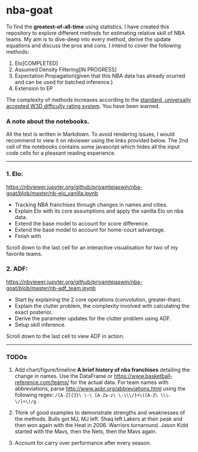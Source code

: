 # nba-goat

To find the **greatest-of-all-time** using statistics. I have created this repository to explore different methods for estimating relative skill of NBA teams. My aim is to dive-deep into every method, derive the update equations and discuss the pros and cons. I intend to cover the following methods:
1. Elo[COMPLETED]
2. Assumed Density Filtering[IN PROGRESS]
3. Expectation Propagation(given that this NBA data has already ocurred and can be used for batched inference.)
4. Extension to EP

The complexity of methods increases according to the [standard, universally accepted W3D difficulty rating system](http://agentpalmer.com/wp-content/uploads/2014/10/Setting-your-Wolfenstein-3D-Difficulty-Level.jpg). You have been warned.

### A note about the notebooks.

All the text is written in Markdown. To avoid rendering issues, I would recommend to view it on nbviewer using the links provided below. The 2nd cell of the notebooks contains some javascript which hides all the input code cells for a pleasant reading experience. 

---

### 1. Elo:
https://nbviewer.jupyter.org/github/priyamtejaswin/nba-goat/blob/master/nb-elo_vanilla.ipynb
- Tracking NBA franchises through changes in names and cities.
- Explain Elo with its core assumptions and apply the vanilla Elo on nba data.
- Extend the base model to account for score difference.
- Extend the base model to account for home-court advantage.
- Finish with 

Scroll down to the last cell for an interactive visualisation for two of my favorite teams.

### 2. ADF:
https://nbviewer.jupyter.org/github/priyamtejaswin/nba-goat/blob/master/nb-adf_team.ipynb
- Start by explaining the 2 core operations (convolution, greater-than).
- Explain the clutter problem, the complexity involved with calculating the exact posterior.
- Derive the parameter updates for the clutter problem using ADF.
- Setup skill inference.

Scroll down to the last cell to view ADF in action.

---

### TODOs

1. Add chart/figure/timeline **A brief history of nba franchises** detailing the change in names. Use the DataFrame or https://www.basketball-reference.com/teams/ for the actual data. For team names with abbreviations, parse http://www.apbr.org/abbreviations.html using the following regex: `/[A-Z]{3}\ \-\ [A-Za-z\ \-\\\/]+\([A-Z\ \\\-\/]+\)/g` .

2. Think of good examples to demonstrate strengths and weaknesses of the methods. Bulls got MJ, MJ left. Shaq left Lakers at their peak and then won again with the Heat in 2006. Warriors turnaround. Jason Kidd started with the Mavs, then the Nets, then the Mavs again.

3. Account for carry over performance after every season.
